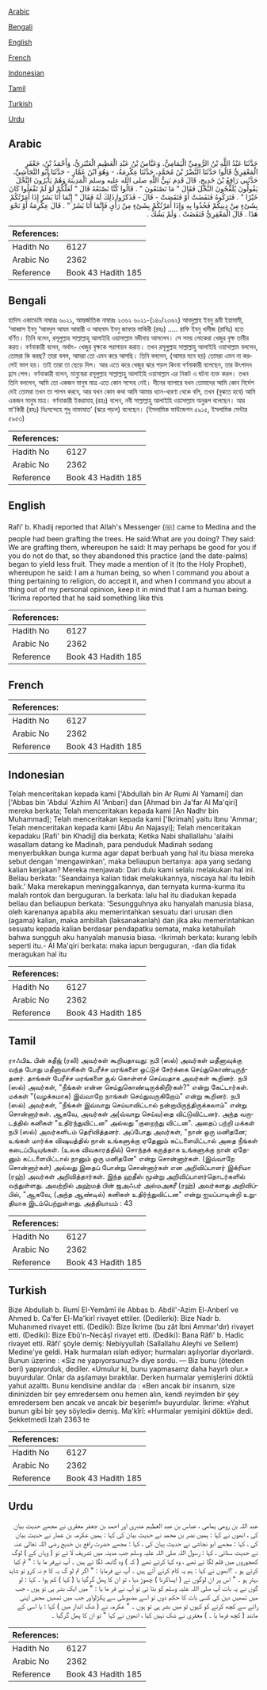 [Arabic](#arabic)

[Bengali](#bengali)

[English](#english)

[French](#french)

[Indonesian](#indonesian)

[Tamil](#tamil)

[Turkish](#turkish)

[Urdu](#urdu)

## Arabic


<div dir="rtl" lang="ar" style={{fontSize:'larger',backgroundColor:'#f8f9fa',padding:20}}>
حَدَّثَنَا عَبْدُ اللَّهِ بْنُ الرُّومِيِّ الْيَمَامِيُّ، وَعَبَّاسُ بْنُ عَبْدِ الْعَظِيمِ الْعَنْبَرِيُّ، وَأَحْمَدُ بْنُ، جَعْفَرٍ الْمَعْقِرِيُّ قَالُوا حَدَّثَنَا النَّضْرُ بْنُ مُحَمَّدٍ، حَدَّثَنَا عِكْرِمَةُ، - وَهُوَ ابْنُ عَمَّارٍ - حَدَّثَنَا أَبُو النَّجَاشِيِّ، حَدَّثَنِي رَافِعُ بْنُ خَدِيجٍ، قَالَ قَدِمَ نَبِيُّ اللَّهِ صلى الله عليه وسلم الْمَدِينَةَ وَهُمْ يَأْبُرُونَ النَّخْلَ يَقُولُونَ يُلَقِّحُونَ النَّخْلَ فَقَالَ ‏"‏ مَا تَصْنَعُونَ ‏"‏ ‏.‏ قَالُوا كُنَّا نَصْنَعُهُ قَالَ ‏"‏ لَعَلَّكُمْ لَوْ لَمْ تَفْعَلُوا كَانَ خَيْرًا ‏"‏ ‏.‏ فَتَرَكُوهُ فَنَفَضَتْ أَوْ فَنَقَصَتْ - قَالَ - فَذَكَرُوا ذَلِكَ لَهُ فَقَالَ ‏"‏ إِنَّمَا أَنَا بَشَرٌ إِذَا أَمَرْتُكُمْ بِشَىْءٍ مِنْ دِينِكُمْ فَخُذُوا بِهِ وَإِذَا أَمَرْتُكُمْ بِشَىْءٍ مِنْ رَأْىٍ فَإِنَّمَا أَنَا بَشَرٌ ‏"‏ ‏.‏ قَالَ عِكْرِمَةُ أَوْ نَحْوَ هَذَا ‏.‏ قَالَ الْمَعْقِرِيُّ فَنَفَضَتْ ‏.‏ وَلَمْ يَشُكَّ ‏.‏
</div>
<div style={{backgroundColor:'#f8f9fa',padding:20, marginBottom: 10}}><table> <thead> <tr> <th>References:</th> <th></th> </tr> </thead> <tbody><tr><td>Hadith No</td><td>6127</td></tr><tr><td>Arabic No</td><td>2362</td></tr><tr><td>Reference</td><td>Book 43 Hadith 185</td></tr></tbody></table></div>

## Bengali


<div dir="ltr" lang="bn" style={{fontSize:'larger',backgroundColor:'#f8f9fa',padding:20}}>
হাদিস একাডেমি নাম্বারঃ ৬০২১, আন্তর্জাতিক নাম্বারঃ ২৩৬২ ৬০২১-(১৪০/২৩৬২) আবদুল্লাহ ইবনু রূমী ইয়ামামী, ‘আব্বাস ইবনু ‘আবদুল আযম আম্বারী ও আহমাদ ইবনু জাফার মাকিরী (রহঃ) ..... রাফি ইবনু খাদীজ (রাযিঃ) হতে বর্ণিত। তিনি বলেন, রসূলুল্লাহ সাল্লাল্লাহু আলাইহি ওয়াসাল্লাম মদীনায় আসলেন। সে সময় লোকেরা খেজুর বৃক্ষ তাবীর করত। বর্ণনাকারী বলেন, অর্থাৎ- খেজুর বৃক্ষকে পরাগায়ন করাত। তখন রসূলুল্লাহ সাল্লাল্লাহু আলাইহি ওয়াসাল্লাম বললেন, তোমরা কি করছ? তারা বলল, আমরা তো এমন করে আসছি। তিনি বললেন, (আমার মনে হয়) তোমরা এমন না করলেই ভাল হয়। তাই তারা তা ছেড়ে দিল। আর এতে করে খেজুর ঝরে পড়ল কিংবা বর্ণনাকারী বলেছেন, তার উৎপাদন হ্রাস পেল। বর্ণনাকারী বলেন, মানুষেরা রসূলুল্লাহ সাল্লাল্লাহু আলাইহি ওয়াসাল্লাম এর নিকট এ ঘটনা ব্যক্ত করল। তখন তিনি বললেন, আমি তো একজন মানুষ মাত্র এতে কোন সন্দেহ নেই। দীনের ব্যাপারে যখন তোমাদের আমি কোন নির্দেশ দেই তোমরা তখন তা পালন করবে, আর যখন কোন কথা আমি আমার ধ্যান-ধারণা থেকে বলি, তখন (বুঝতে হবে) আমি একজন মানুষ মাত্র। বর্ণনাকারী ইকরামাহ্ (রহঃ) বলেন, নবী সাল্লাল্লাহু আলাইহি ওয়াসাল্লাম অনুরূপ বলেছেন। আর মা'কিরী (রহঃ) নিঃসন্দেহে শুধু নাফাযাত’ (ঝরে পড়ল) বলেছেন। (ইসলামিক ফাউন্ডেশন ৫৯১৫, ইসলামিক সেন্টার ৫৯৫৩)
</div>
<div style={{backgroundColor:'#f8f9fa',padding:20, marginBottom: 10}}><table> <thead> <tr> <th>References:</th> <th></th> </tr> </thead> <tbody><tr><td>Hadith No</td><td>6127</td></tr><tr><td>Arabic No</td><td>2362</td></tr><tr><td>Reference</td><td>Book 43 Hadith 185</td></tr></tbody></table></div>

## English


<div dir="ltr" lang="en" style={{fontSize:'larger',backgroundColor:'#f8f9fa',padding:20}}>
Rafi' b. Khadij reported that Allah's Messenger (ﷺ) came to Medina and the people had been grafting the trees. He said:What are you doing? They said: We are grafting them, whereupon he said: It may perhaps be good for you if you do not do that, so they abandoned this practice (and the date-palms) began to yield less fruit. They made a mention of it (to the Holy Prophet), whereupon he said: I am a human being, so when I command you about a thing pertaining to religion, do accept it, and when I command you about a thing out of my personal opinion, keep it in mind that I am a human being. 'Ikrima reported that he said something like this
</div>
<div style={{backgroundColor:'#f8f9fa',padding:20, marginBottom: 10}}><table> <thead> <tr> <th>References:</th> <th></th> </tr> </thead> <tbody><tr><td>Hadith No</td><td>6127</td></tr><tr><td>Arabic No</td><td>2362</td></tr><tr><td>Reference</td><td>Book 43 Hadith 185</td></tr></tbody></table></div>

## French


<div dir="ltr" lang="fr" style={{fontSize:'larger',backgroundColor:'#f8f9fa',padding:20}}>

</div>
<div style={{backgroundColor:'#f8f9fa',padding:20, marginBottom: 10}}><table> <thead> <tr> <th>References:</th> <th></th> </tr> </thead> <tbody><tr><td>Hadith No</td><td>6127</td></tr><tr><td>Arabic No</td><td>2362</td></tr><tr><td>Reference</td><td>Book 43 Hadith 185</td></tr></tbody></table></div>

## Indonesian


<div dir="ltr" lang="id" style={{fontSize:'larger',backgroundColor:'#f8f9fa',padding:20}}>
Telah menceritakan kepada kami ['Abdullah bin Ar Rumi Al Yamami] dan ['Abbas bin 'Abdul 'Azhim Al 'Anbari] dan [Ahmad bin Ja'far Al Ma'qiri] mereka berkata; Telah menceritakan kepada kami [An Nadhr bin Muhammad]; Telah menceritakan kepada kami ['Ikrimah] yaitu Ibnu 'Ammar; Telah menceritakan kepada kami [Abu An Najasyi]; Telah menceritakan kepadaku [Rafi' bin Khadij] dia berkata; Ketika Nabi shallallahu 'alaihi wasallam datang ke Madinah, para penduduk Madinah sedang menyerbukkan bunga kurma agar dapat berbuah yang hal itu biasa mereka sebut dengan 'mengawinkan', maka beliaupun bertanya: apa yang sedang kalian kerjakan? Mereka menjawab: Dari dulu kami selalu melakukan hal ini. Beliau berkata: 'Seandainya kalian tidak melakukannya, niscaya hal itu lebih baik.' Maka merekapun meninggalkannya, dan ternyata kurma-kurma itu malah rontok dan berguguran. Ia berkata: lalu hal itu diadukan kepada beliau dan beliaupun berkata: 'Sesungguhnya aku hanyalah manusia biasa, oleh karenanya apabila aku memerintahkan sesuatu dari urusan dien (agama) kalian, maka ambillah (laksanakanlah) dan jika aku memerintahkan sesuatu kepada kalian berdasar pendapatku semata, maka ketahuilah bahwa sungguh aku hanyalah manusia biasa. -Ikrimah berkata: kurang lebih seperti itu.- Al Ma'qiri berkata: maka iapun berguguran, -dan dia tidak meragukan hal itu
</div>
<div style={{backgroundColor:'#f8f9fa',padding:20, marginBottom: 10}}><table> <thead> <tr> <th>References:</th> <th></th> </tr> </thead> <tbody><tr><td>Hadith No</td><td>6127</td></tr><tr><td>Arabic No</td><td>2362</td></tr><tr><td>Reference</td><td>Book 43 Hadith 185</td></tr></tbody></table></div>

## Tamil


<div dir="ltr" lang="ta" style={{fontSize:'larger',backgroundColor:'#f8f9fa',padding:20}}>
ராஃபிஉ பின் கதீஜ் (ரலி) அவர்கள் கூறியதாவது: நபி (ஸல்) அவர்கள் மதீனாவுக்கு வந்த போது மதீனாவாசிகள் பேரீச்ச மரங்களை ஒட்டுச் சேர்க்கை செய்துகொண்டிருந்தனர். தாங்கள் பேரீச்ச மரங்களை சூல் கொள்ளச் செய்வதாக அவர்கள் கூறினர். நபி (ஸல்) அவர்கள், "நீங்கள் என்ன செய்துகொண்டிருக்கிறீர்கள்?" என்று கேட்டார்கள். மக்கள் "(வழக்கமாக) இவ்வாறே நாங்கள் செய்துவருகிறோம்" என்று கூறினர். நபி (ஸல்) அவர்கள், "நீங்கள் இவ்வாறு செய்யாவிட்டால் நன்றாயிருந்திருக்கலாம்" என்று சொன்னார்கள். ஆகவே, அவர்கள் அ(வ்வாறு செய்வ)தை விட்டுவிட்டனர். அந்த வருடத்தில் கனிகள் "உதிர்ந்துவிட்டன" அல்லது "குறைந்து விட்டன". அதைப் பற்றி மக்கள் நபி (ஸல்) அவர்களிடம் தெரிவித்தனர். அப்போது அவர்கள், "நான் ஒரு மனிதனே; உங்கள் மார்க்க விஷயத்தில் நான் உங்களுக்கு ஏதேனும் கட்டளையிட்டால் அதை நீங்கள் கடைப்பிடியுங்கள். (உலக விவகாரத்தில்) சொந்தக் கருத்தாக உங்களுக்கு நான் ஏதேனும் கட்டளையிட்டால் நானும் ஒரு மனிதனே" என்று சொன்னார்கள். (இவ்வாறே சொன்னார்கள்) அல்லது இதைப் போன்று சொன்னார்கள் என அறிவிப்பாளர் இக்ரிமா (ரஹ்) அவர்கள் அறிவித்தார்கள். இந்த ஹதீஸ் மூன்று அறிவிப்பாளர்தொடர்களில் வந்துள்ளது. அவற்றில் அஹ்மத் பின் ஜஅஃபர் அல்மஅகரீ (ரஹ்) அவர்களது அறிவிப்பில், "ஆகவே, (அந்த ஆண்டில்) கனிகள் உதிர்ந்துவிட்டன" என்று ஐயப்பாடின்றி உறுதியாக இடம்பெற்றுள்ளது. அத்தியாயம் : 43
</div>
<div style={{backgroundColor:'#f8f9fa',padding:20, marginBottom: 10}}><table> <thead> <tr> <th>References:</th> <th></th> </tr> </thead> <tbody><tr><td>Hadith No</td><td>6127</td></tr><tr><td>Arabic No</td><td>2362</td></tr><tr><td>Reference</td><td>Book 43 Hadith 185</td></tr></tbody></table></div>

## Turkish


<div dir="ltr" lang="tr" style={{fontSize:'larger',backgroundColor:'#f8f9fa',padding:20}}>
Bize Abdullah b. Rumî EI-Yemâmî ile Abbas b. Abdil'-Azim El-Anberî ve Ahmed b. Ca'fer El-Ma'kirî rivayet ettiler. (Dedilerki): Bize Nadr b. Muhanımed rivayet etti. (Dediki): Bize İkrime (bu zât İbni Ammar'dır) rivayet etti. (Dediki): Bize Ebû'n-Necâşî rivayet etti. (Dediki): Bana Râfi' b. Hadic rivayet etti. Râfi' şöyle demiş: Nebiyyullah (Sallallahu Aleyhi ve Sellem) Medine'ye geldi. Halk hurmaları ıslah ediyor; hurmaları aşılıyorlar diyorlardı. Bunun üzerine : «Siz ne yapıyorsunuz?» diye sordu. — Biz bunu (öteden beri) yapıyorduk, dediler. «Umulur ki, bunu yapmasamz daha hayırlı olur.» buyurdular. Onlar da aşılamayı bıraktılar. Derken hurmalar yemişlerini döktü yahut azalttı. Bunu kendisine andılar da : «Ben ancak bir insanım, size dininizden bir şey emredersem onu hemen alın, kendi reyimden bir şey emredersem ben ancak ve ancak bir beşerim!» buyurdular. İkrime: «Yahut bunun gibi bir şey söyledi» demiş. Ma'kîrî: «Hurmalar yemişini döktü» dedi. Şekketmedi İzah 2363 te
</div>
<div style={{backgroundColor:'#f8f9fa',padding:20, marginBottom: 10}}><table> <thead> <tr> <th>References:</th> <th></th> </tr> </thead> <tbody><tr><td>Hadith No</td><td>6127</td></tr><tr><td>Arabic No</td><td>2362</td></tr><tr><td>Reference</td><td>Book 43 Hadith 185</td></tr></tbody></table></div>

## Urdu


<div dir="rtl" lang="ur" style={{fontSize:'larger',backgroundColor:'#f8f9fa',padding:20}}>
عبد اللہ بن رومی یمامی ، عباس بن عبد العظیم عنبری اور احمد بن جعفر معقری نے مجھے حدیث بیان کی ، انھوں نے کہا : ہمیں نضر بن محمد نے حدیث بیان کی کہا : ہمیں عکرمہ بن عمار نے حدیث بیان کی ، کہا : مجھے ابو نجاشی نے حدیث بیان کی ، کہا : مجھے حضرت رافع بن خدیج رضی اللہ تعالیٰ عنہ نے حدیث سنائی ، کہا : رسول اللہ صلی اللہ علیہ وسلم جب مدینہ میں تشریف لا ئے تو ( وہاں کے ) لوگ کھجوروں میں قلم لگا تے تھے ، وہ کہا کرتے تھے ( کہ ) وہ گابھہ لگا تے ہیں ۔ آپ نےفر ما یا : " تم کیا کرتے ہو ۔ ؟انھوں نے کہا : ہم یہ کام کرتے آئے ہیں ۔ آپ نے فرمایا : " اگر تم لو گ یہ کا م نہ کرو تو شاید بہتر ہو ۔ " اس پر ان لوگوں نے ( ایساکرنا ) چھوڑ دیا ، تو ان کا پھل گرگیا یا ( کہا ) کم ہوا ۔ کہا : لو گوں نے یہ بات آپ صلی اللہ علیہ وسلم کو بتا ئی تو آپ نے فر ما یا : " میں ایک بشر ہی تو ہوں ، جب میں تمھیں دین کی کسی بات کا حکم دوں تو اسے مضبوطی سے پکڑلواور جب میں تمھیں محض اپنی رائے سے کچھ کرنے کو کہوں تو میں بشر ہی تو ہوں ۔ " عکرمہ نے ( شک انداز میں ) کہا : یا اسی کے مانند ( کچھ فرما یا ۔ ) معقری نے شک نہیں کیا ، انھوں نے کہا " تو ان کا پھل گرگیا ۔
</div>
<div style={{backgroundColor:'#f8f9fa',padding:20, marginBottom: 10}}><table> <thead> <tr> <th>References:</th> <th></th> </tr> </thead> <tbody><tr><td>Hadith No</td><td>6127</td></tr><tr><td>Arabic No</td><td>2362</td></tr><tr><td>Reference</td><td>Book 43 Hadith 185</td></tr></tbody></table></div>